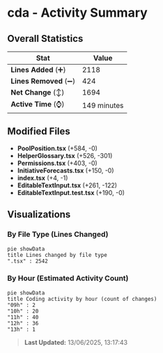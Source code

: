 # cda - Activity Summary 

## Overall Statistics

| Stat                   | Value                                                             |
| ---------------------- | ----------------------------------------------------------------- |
| **Lines Added** (➕)   | 2118                                          |
| **Lines Removed** (➖) | 424                                        |
| **Net Change** (↕)    | 1694                |
| **Active Time** (⌚)   | 149 minutes |


## Modified Files
- **PoolPosition.tsx** (+584, -0)
- **HelperGlossary.tsx** (+526, -301)
- **Permissions.tsx** (+403, -0)
- **InitiativeForecasts.tsx** (+150, -0)
- **index.tsx** (+4, -1)
- **EditableTextInput.tsx** (+261, -122)
- **EditableTextInput.test.tsx** (+190, -0)

## Visualizations

### By File Type (Lines Changed)

```mermaid
pie showData
title Lines changed by file type
".tsx" : 2542
```

### By Hour (Estimated Activity Count)

```mermaid
pie showData
title Coding activity by hour (count of changes)
"09h" : 2
"10h" : 20
"11h" : 40
"12h" : 36
"13h" : 1
```


> **Last Updated:** 13/06/2025, 13:17:43